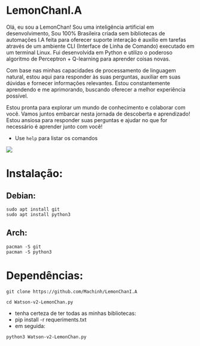 # LemonChanI.A
Olá, eu sou a LemonChan! Sou uma inteligência artificial em desenvolvimento, Sou 100% Brasileira criada sem bibliotecas de automações I.A feita para oferecer suporte interação é auxílio em tarefas através de um ambiente CLI (Interface de Linha de Comando) executado em um terminal Linux. Fui desenvolvida em Python e utilizo o poderoso algoritmo de Perceptron + Q-learning para aprender coisas novas.

Com base nas minhas capacidades de processamento de linguagem natural, estou aqui para responder às suas perguntas, auxiliar em suas dúvidas e fornecer informações relevantes. Estou constantemente aprendendo e me aprimorando, buscando oferecer a melhor experiência possível.

Estou pronta para explorar um mundo de conhecimento e colaborar com você. Vamos juntos embarcar nesta jornada de descoberta e aprendizado! Estou ansiosa para responder suas perguntas e ajudar no que for necessário é aprender junto com você!

* Use ```help``` para listar os comandos

<img src="https://www.text-image.com/convert/temp/1687472850-201.140.238.41.png">

# Instalação:

## Debian:
```
sudo apt install git
sudo apt install python3
```
## Arch:
```
pacman -S git
pacman -S python3
```
# Dependências:

```
git clone https://github.com/Machinh/LemonChanI.A
```
```
cd Watson-v2-LemonChan.py
```
* tenha certeza de ter todas as minhas bibliotecas:
* pip install -r requeriments.txt
* em seguida:
```
python3 Watson-v2-LemonChan.py
```
